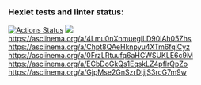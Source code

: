 ### Hexlet tests and linter status:
[![Actions Status](https://github.com/SergeyChapurin/python-project-49/actions/workflows/hexlet-check.yml/badge.svg)](https://github.com/SergeyChapurin/python-project-49/actions)
<a href="https://codeclimate.com/github/SergeyChapurin/python-project-49/maintainability"><img src="https://api.codeclimate.com/v1/badges/4b41b0326b57dcc460c3/maintainability" /></a>
https://asciinema.org/a/4Lmu0nXnmuegiLD90lAh05Zhs
https://asciinema.org/a/Chpt8QAeHknpyu4XTm6fqlCyz
https://asciinema.org/a/0FrzLRtuufq6aHCWSUKLE6c9M
https://asciinema.org/a/ECbDoGkQs1EqskLZ4pflrQpZo
https://asciinema.org/a/GjpMse2GnSzrDtjjS3rcG7m9w